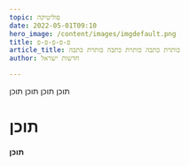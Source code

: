 ```yaml
---
topic: פוליטיקה
date: 2022-05-01T09:10
hero_image: /content/images/imgdefault.png
title: פ-פ-פ-פ-פ
article_title: כותרת כתבה כותרת כתבה כותרת כתבה
author: חדשות ישראל

---
```

תוכן תוכן תוכן תוכן
# תוכן
#### תוכן